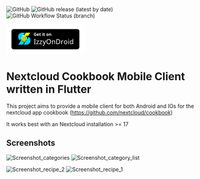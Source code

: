 ![GitHub](https://img.shields.io/github/license/Teifun2/nextcloud-cookbook-flutter) ![GitHub release (latest by date)](https://img.shields.io/github/v/release/Teifun2/nextcloud-cookbook-flutter) ![GitHub Workflow Status (branch)](https://img.shields.io/github/workflow/status/Teifun2/nextcloud-cookbook-flutter/Build/master)

[<img src="assets/IzzyOnDroid.png" alt="IzyyDroid" height="80px" />](https://apt.izzysoft.de/fdroid/index/apk/com.nextcloud_cookbook_flutter)
# Nextcloud Cookbook Mobile Client written in Flutter

This project aims to provide a mobile client for both Android and IOs for the nextcloud app cookbook (https://github.com/nextcloud/cookbook)

It works best with an Nextcloud installation >= 17

## Screenshots

<img src="https://user-images.githubusercontent.com/7461832/91664922-899d6400-eaf2-11ea-8120-3222bd5b5363.png" alt="Screenshot_categories" width="300px" />    <img src="https://user-images.githubusercontent.com/7461832/91664920-8904cd80-eaf2-11ea-9bb3-62e0b41f85c0.png" alt="Screenshot_category_list" width="300px" />

<img src="https://user-images.githubusercontent.com/7461832/91664923-8a35fa80-eaf2-11ea-9bfe-6ed8edc41b49.png" alt="Screenshot_recipe_2" width="300px" />    <img src="https://user-images.githubusercontent.com/7461832/91664918-873b0a00-eaf2-11ea-86a6-e30fde4c98a9.png" alt="Screenshot_recipe_1" width="300px" />

